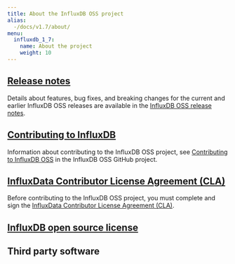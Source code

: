 ```yaml
---
title: About the InfluxDB OSS project
alias:
  -/docs/v1.7/about/
menu:
  influxdb_1_7:
    name: About the project
    weight: 10
---
```


## [Release notes](/influxdb/v1.7/about_the_project/releasenotes-changelog/)

Details about features, bug fixes, and breaking changes for the current and earlier InfluxDB OSS releases are available in the [InfluxDB OSS release notes](/influxdb/v1.7/about_the_project/releasenotes-changelog/).

## [Contributing to InfluxDB](/influxdb/v1.7/about_the_project/contributing/)

Information about contributing to the InfluxDB OSS project, see [Contributing to InfluxDB OSS](https://github.com/influxdata/influxdb/blob/master/CONTRIBUTING.md) in the InfluxDB OSS GitHub project.

## [InfluxData Contributor License Agreement (CLA)](https://influxdata.com/community/cla/)

Before contributing to the InfluxDB OSS project, you must complete and sign
the [InfluxData Contributor License Agreement (CLA)](https://influxdata.com/community/cla/).

## [InfluxDB open source license](https://github.com/influxdata/influxdb/blob/master/LICENSE)

## <a name="third_party">Third party software</a>
